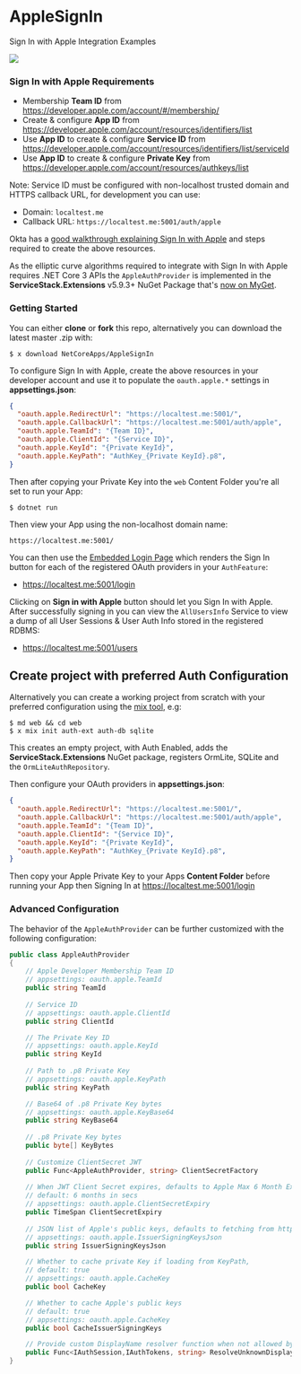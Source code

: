 # AppleSignIn

Sign In with Apple Integration Examples

![](https://i.imgur.com/cP0cFbX_d.png?maxwidth=900)

### Sign In with Apple Requirements

 - Membership **Team ID** from https://developer.apple.com/account/#/membership/
 - Create & configure **App ID** from https://developer.apple.com/account/resources/identifiers/list
 - Use **App ID** to create & configure **Service ID** from https://developer.apple.com/account/resources/identifiers/list/serviceId
 - Use **App ID** to create & configure **Private Key** from https://developer.apple.com/account/resources/authkeys/list

Note: Service ID must be configured with non-localhost trusted domain and HTTPS callback URL, for development you can use:
 - Domain: `localtest.me`
 - Callback URL: `https://localtest.me:5001/auth/apple`

Okta has a [good walkthrough explaining Sign In with Apple](https://developer.okta.com/blog/2019/06/04/what-the-heck-is-sign-in-with-apple) and 
steps required to create the above resources.

As the elliptic curve algorithms required to integrate with Sign In with Apple requires .NET Core 3 APIs the `AppleAuthProvider` is implemented
in the **ServiceStack.Extensions** v5.9.3+ NuGet Package that's [now on MyGet](https://docs.servicestack.net/myget).

### Getting Started

You can either **clone** or **fork** this repo, alternatively you can download the latest master .zip with:

    $ x download NetCoreApps/AppleSignIn

To configure Sign In with Apple, create the above resources in your developer account and use it to populate the `oauth.apple.*` settings in
**appsettings.json**:

```json
{
  "oauth.apple.RedirectUrl": "https://localtest.me:5001/",
  "oauth.apple.CallbackUrl": "https://localtest.me:5001/auth/apple",
  "oauth.apple.TeamId": "{Team ID}",
  "oauth.apple.ClientId": "{Service ID}",
  "oauth.apple.KeyId": "{Private KeyId}",
  "oauth.apple.KeyPath": "AuthKey_{Private KeyId}.p8",
}
```

Then after copying your Private Key into the `web` Content Folder you're all set to run your App:

    $ dotnet run

Then view your App using the non-localhost domain name:

    https://localtest.me:5001/

You can then use the [Embedded Login Page](https://docs.servicestack.net/authentication-and-authorization#embedded-login-page-fallback) which
renders the Sign In button for each of the registered OAuth providers in your `AuthFeature`:

 - https://localtest.me:5001/login

Clicking on **Sign in with Apple** button should let you Sign In with Apple. After successfully signing in you can view the `AllUsersInfo` Service
to view a dump of all User Sessions & User Auth Info stored in the registered RDBMS:

 - https://localtest.me:5001/users


## Create project with preferred Auth Configuration

Alternatively you can create a working project from scratch with your preferred configuration using the [mix tool](https://docs.servicestack.net/mix-tool), e.g: 

    $ md web && cd web
    $ x mix init auth-ext auth-db sqlite

This creates an empty project, with Auth Enabled, adds the **ServiceStack.Extensions** NuGet package, registers OrmLite, SQLite and the `OrmLiteAuthRepository`.

Then configure your OAuth providers in **appsettings.json**:

```json
{
  "oauth.apple.RedirectUrl": "https://localtest.me:5001/",
  "oauth.apple.CallbackUrl": "https://localtest.me:5001/auth/apple",
  "oauth.apple.TeamId": "{Team ID}",
  "oauth.apple.ClientId": "{Service ID}",
  "oauth.apple.KeyId": "{Private KeyId}",
  "oauth.apple.KeyPath": "AuthKey_{Private KeyId}.p8",
}
```

Then copy your Apple Private Key to your Apps **Content Folder** before running your App then Signing In at https://localtest.me:5001/login

### Advanced Configuration

The behavior of the `AppleAuthProvider` can be further customized with the following configuration:

```csharp
public class AppleAuthProvider
{
    // Apple Developer Membership Team ID
    // appsettings: oauth.apple.TeamId
    public string TeamId
    
    // Service ID
    // appsettings: oauth.apple.ClientId
    public string ClientId

    // The Private Key ID
    // appsettings: oauth.apple.KeyId
    public string KeyId
    
    // Path to .p8 Private Key 
    // appsettings: oauth.apple.KeyPath
    public string KeyPath

    // Base64 of .p8 Private Key bytes 
    // appsettings: oauth.apple.KeyBase64
    public string KeyBase64
    
    // .p8 Private Key bytes 
    public byte[] KeyBytes
    
    // Customize ClientSecret JWT
    public Func<AppleAuthProvider, string> ClientSecretFactory
    
    // When JWT Client Secret expires, defaults to Apple Max 6 Month Expiry 
    // default: 6 months in secs 
    // appsettings: oauth.apple.ClientSecretExpiry
    public TimeSpan ClientSecretExpiry
    
    // JSON list of Apple's public keys, defaults to fetching from https://appleid.apple.com/auth/keys
    // appsettings: oauth.apple.IssuerSigningKeysJson
    public string IssuerSigningKeysJson

    // Whether to cache private Key if loading from KeyPath, 
    // default: true
    // appsettings: oauth.apple.CacheKey
    public bool CacheKey

    // Whether to cache Apple's public keys
    // default: true
    // appsettings: oauth.apple.CacheKey
    public bool CacheIssuerSigningKeys

    // Provide custom DisplayName resolver function when not allowed by User and sent by Apple
    public Func<IAuthSession,IAuthTokens, string> ResolveUnknownDisplayName
}
```